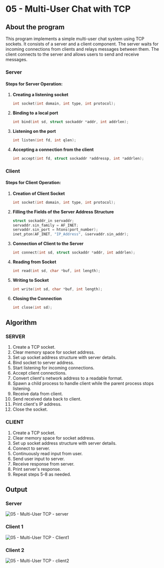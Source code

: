 # 05 - Multi-User Chat with TCP

## About the program

This program implements a simple multi-user chat system using TCP sockets. It consists of a server and a client component. The server waits for incoming connections from clients and relays messages between them. The client connects to the server and allows users to send and receive messages.

### Server

#### Steps for Server Operation:

1. **Creating a listening socket**

   ```c
   int socket(int domain, int type, int protocol);
   ```

2. **Binding to a local port**

   ```c
   int bind(int sd, struct sockaddr *addr, int addrlen);
   ```

3. **Listening on the port**

   ```c
   int listen(int fd, int qlen);
   ```

4. **Accepting a connection from the client**

   ```c
   int accept(int fd, struct sockaddr *addressp, int *addrlen);
   ```

### Client

#### Steps for Client Operation:

1. **Creation of Client Socket**

   ```c
   int socket(int domain, int type, int protocol);
   ```

2. **Filling the Fields of the Server Address Structure**

   ```c
   struct sockaddr_in servaddr;
   servaddr.sin_family = AF_INET;
   servaddr.sin_port = htons(port_number);
   inet_pton(AF_INET, "IP_Address", &servaddr.sin_addr);
   ```

3. **Connection of Client to the Server**

   ```c
   int connect(int sd, struct sockaddr *addr, int addrlen);
   ```

4. **Reading from Socket**

   ```c
   int read(int sd, char *buf, int length);
   ```

5. **Writing to Socket**

   ```c
   int write(int sd, char *buf, int length);
   ```

6. **Closing the Connection**

   ```c
   int close(int sd);
   ```

## Algorithm

### SERVER

1. Create a TCP socket.
2. Clear memory space for socket address.
3. Set up socket address structure with server details.
4. Bind socket to server address.
5. Start listening for incoming connections.
6. Accept client connections.
7. Convert client's network address to a readable format.
8. Spawn a child process to handle client while the parent process stops listening.
9. Receive data from client.
10. Send received data back to client.
11. Print client's IP address.
12. Close the socket.

### CLIENT

1. Create a TCP socket.
2. Clear memory space for socket address.
3. Set up socket address structure with server details.
4. Connect to server.
5. Continuously read input from user.
6. Send user input to server.
7. Receive response from server.
8. Print server's response.
9. Repeat steps 5-8 as needed.

## Output

### Server

![05 - Multi-User TCP - server](https://github.com/blackpeps/networklab2024/assets/126700907/33bd6be6-1357-4162-b0d6-30551936e4e5)


### Client 1

![05 - Multi-User TCP - Client1](https://github.com/blackpeps/networklab2024/assets/126700907/e61eb91a-fac9-4eb7-95d6-d26549441176)

### Client 2

![05 - Multi-User TCP - client2](https://github.com/blackpeps/networklab2024/assets/126700907/2863a374-fb70-4dd8-8996-2e1a5f45c895)
